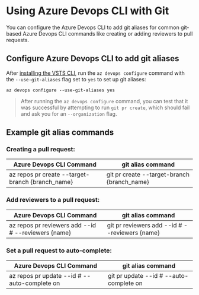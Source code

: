# Using Azure Devops CLI with Git

You can configure the Azure Devops CLI to add git aliases for common git-based Azure Devops CLI commands like creating or adding reviewers to pull requests.

## Configure Azure Devops CLI to add git aliases 

After [installing the VSTS CLI](install.md), run the `az devops configure` command with the `--use-git-aliases` flag set to `yes` to set up git aliases:

```
az devops configure --use-git-aliases yes
```

> After running the `az devops configure` command, you can test that it was successful by attempting to run `git pr create`, which should fail and ask you for an `--organization` flag.

## Example git alias commands

### Creating a pull request:

| Azure Devops CLI Command                                    | git alias command                                                  |
| ----------------------------------------------------------- | ------------------------------------------------------------------ |
| az repos pr create --target-branch {branch\_name}           | git pr create --target-branch {branch\_name}                       |


### Add reviewers to a pull request:

| Azure Devops CLI Command                                    | git alias command                                                  |
| ----------------------------------------------------------- | ------------------------------------------------------------------ |
| az repos pr reviewers add --id # --reviewers {name}         | git pr reviewers add --id # --reviewers {name}                     |

### Set a pull request to auto-complete:

| Azure Devops CLI Command                                    | git alias command                                                  |
| ----------------------------------------------------------- | ------------------------------------------------------------------ |
| az repos pr update --id # --auto-complete on                | git pr update --id # --auto-complete on                            |